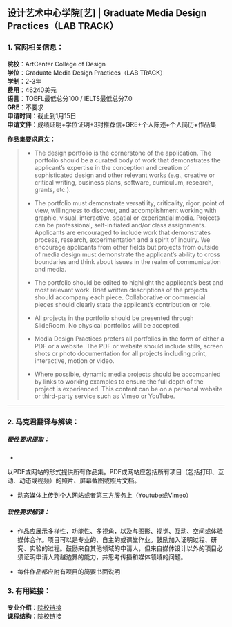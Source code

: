 ## 设计艺术中心学院[艺] | Graduate Media Design Practices（LAB TRACK）


### 1. 官网相关信息：

**院校**：ArtCenter College of Design  
**学位**：Graduate Media Design Practices（LAB TRACK）  
**学制**：2-3年  
**费用**：46240美元  
**语言**：TOEFL最低总分100 / IELTS最低总分7.0  
**GRE**：不要求    
**申请时间**：截止到1月15日  
**申请文件**：成绩证明+学位证明+3封推荐信+GRE+个人陈述+个人简历+作品集  

**作品集要求原文：**   

> - The design portfolio is the cornerstone of the application. The portfolio should be a curated body of work that demonstrates the applicant’s expertise in the conception and creation of sophisticated design and other relevant works (e.g., creative or critical writing, business plans, software, curriculum, research, grants, etc.).
> 
> - The portfolio must demonstrate versatility, criticality, rigor, point of view, willingness to discover, and accomplishment working with graphic, visual, interactive, spatial or experiential media. Projects can be professional, self-initiated and/or class assignments. Applicants are encouraged to include work that demonstrates process, research, experimentation and a spirit of inquiry. We encourage applicants from other fields but projects from outside of media design must demonstrate the applicant’s ability to cross boundaries and think about issues in the realm of communication and media.
> 
> - The portfolio should be edited to highlight the applicant’s best and most relevant work. Brief written descriptions of the projects should accompany each piece. Collaborative or commercial pieces should clearly state the applicant’s contribution or role.
> 
> - All projects in the portfolio should be presented through SlideRoom. No physical portfolios will be accepted.
> 
> -  Media Design Practices prefers all portfolios in the form of either a PDF or a website. The PDF or website should include stills, screen shots or photo documentation for all projects including print, interactive, motion or video. 
> 
> - Where possible, dynamic media projects should be accompanied by links to working examples to ensure the full depth of the project is experienced. This content can be on a personal website or third-party service such as Vimeo or YouTube.

---


### 2. 马克君翻译与解读：

##### 硬性要求提取：
- 
以PDF或网站的形式提供所有作品集。PDF或网站应包括所有项目（包括打印、互动、动态或视频）的照片、屏幕截图或照片文档。
- 动态媒体上传到个人网站或者第三方服务上（Youtube或Vimeo）


##### 软性要求解读：
- 作品应展示多样性，功能性、多视角，以及与图形、视觉、互动、空间或体验媒体合作。项目可以是专业的、自主的或课堂作业。鼓励加入证明过程、研究、实验的过程。鼓励来自其他领域的申请人，但来自媒体设计以外的项目必须证明申请人跨越边界的能力，并思考传播和媒体领域的问题。

- 每件作品都应附有项目的简要书面说明

### 3. 有用链接：

**专业介绍**：[院校链接](http://www.artcenter.edu/academics/graduate-degrees/media-design-practices/overview.html)  
**课程结构**：[院校链接](http://www.artcenter.edu/academics/graduate-degrees/media-design-practices/course-of-study/overview.html)
